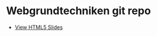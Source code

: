 # Webgrundtechniken git repo
- <a href="http://carlos22.github.com/Webgrundtechniken-WS11-12/">View HTML5 Slides</a>

